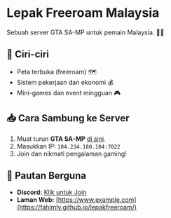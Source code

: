 # Lepak Freeroam Malaysia
Sebuah server GTA SA-MP untuk pemain Malaysia. 🚗💨

## 📌 Ciri-ciri
- Peta terbuka (freeroam) 🗺️
- Sistem pekerjaan dan ekonomi 💰
- Mini-games dan event mingguan 🎮

## 📥 Cara Sambung ke Server
1. Muat turun **GTA SA-MP** [di sini](https://www.sa-mp.com).
2. Masukkan IP: `104.234.180.104:7022`
3. Join dan nikmati pengalaman gaming!

## 🔗 Pautan Berguna
- **Discord:** [Klik untuk Join](https://discord.gg/WDPNnZ7SYW)
- **Laman Web:** [https://www.example.com](https://fahimly.github.io/lepakfreeroam/)
